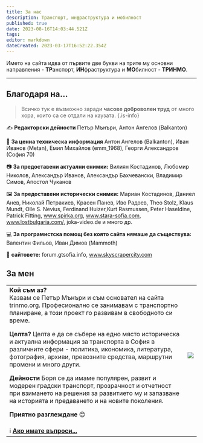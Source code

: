 ```yaml
---
title: За нас
description: Транспорт, инфраструктура и мобилност
published: true
date: 2023-08-16T14:03:44.521Z
tags: 
editor: markdown
dateCreated: 2023-03-17T16:52:22.354Z
---
```


Името на сайта идва от първите две букви на трите му основни направления - <b>ТР</b>анспорт, <b>ИН</b>фраструктура и <b>МО</b>билност - <b>ТРИНМО</b>.

---



## Благодаря на...

> Всичко тук е възможно заради **часове доброволен труд** от много хора, които са се отдали на каузата.
{.is-info}

✍️ **Редакторски дейности**
Петър Мънъри, Антон Ангелов (Balkanton)

🔧 **За ценна техническа информация**
Антон Ангелов (Balkanton), Иван Иванов (Metan), Емил Михайлов (emm_1968), Георги Александров (София 70)

📷 **За предоставени актуални снимки:**
Вилиян Костадинов, Любомир Николов, Александър Иванов, Александър Бахчевански, Владимир Симов, Апостол Чуканов

🖼️ **За предоставени исторически снимки:**
Мариан Костадинов, Даниел Анев, Николай Петракиев, Красен Панев, Иво Радоев, Theo Stolz, Klaus Mundt, Olle S. Nevius, Ferdinand Huizer,Kurt Rasmussen, Peter Haseldine, Patrick Fitting, www.spirka.org, www.stara-sofia.com, www.lostbulgaria.com/,  joka-video.de и много др. 

💻 **За програмистска помощ без която сайта нямаше да съществува:**
Валентин Фильов, Иван Димов (Mammoth)

🔗 **сайтовете:** forum.gtsofia.info, www.skyscrapercity.com


## За мен

<div class="table-responsive"><table style="width:100%"><tr>
  <td><span><b>Кой съм аз?</b><br>
Казвам се Петър Мънъри и съм основател на сайта trinmo.org. Професионално се занимавам с транспортно планиране, а този проект го развивам в свободното си време.

<b>Целта?</b>
Целта е да се събере на едно място историческа и актуална информация за транспорта в София в различните сфери - политика, икономика, литература, фотография, архиви, превозните средства, маршрутни промени и много други.
    
<b>Дейности</b>
Боря се да имаме популярен, развит и модерен градски транспорт, прозрачност и отчетност при взимането на решения за развитието му и запазване на историята и предаването и на новите поколения.         

<b>Приятно разглеждане</b> :blush:</span><br></td>
<td><img src="https://drive.google.com/uc?id=1_mATVIf_A1dotEEK0iYd2PshQ10CyzoR"></td></tr>
  <td colspan=2 >ℹ️ <a href="https://www.facebook.com/PJMunnery"><b>Ако имате въпроси...</b></a></td></table></div>
  
  

